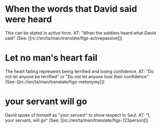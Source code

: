 # When the words that David said were heard

This can be stated in active form. AT: "When the soldiers heard what David said" (See: [[rc://en/ta/man/translate/figs-activepassive]])

# Let no man's heart fail

The heart failing represents being terrified and losing confidence. AT: "Do not let anyone be terrified" or "Do not let anyone lose their confidence" (See: [[rc://en/ta/man/translate/figs-metonymy]])

# your servant will go

David spoke of himself as "your servant" to show respect to Saul. AT: "I, your servant, will go" (See: [[rc://en/ta/man/translate/figs-123person]])